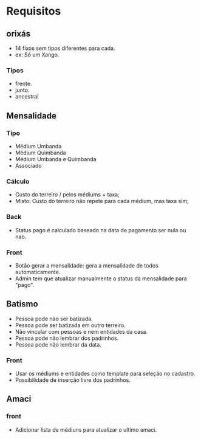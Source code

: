 # Requisitos

## orixás 
- 14 fixos sem tipos diferentes para cada.
- ex: Só um Xango.

### Tipos
- frente.
- junto.
- ancestral

## Mensalidade

### Tipo

- Médium Umbanda
- Médium Quimbanda
- Médium Umbanda e Quimbanda
- Associado

### Cálculo

- Custo do terreiro / pelos médiums + taxa;
- Misto: Custo do terreiro não repete para cada médium, mas taxa sim;

### Back
- Status pago é calculado baseado na data de pagamento ser nula ou nao.

### Front

- Botão gerar a mensalidade: gera a mensalidade de todos automaticamente.
- Admin tem que atualizar manualmente o status da mensalidade para "pago".

## Batismo

- Pessoa pode não ser batizada.
- Pessoa pode ser batizada em outro terreiro.
- Não vincular com pessoas e nem entidades da casa.
- Pessoa pode não lembrar dos padrinhos.
- Pessoa pode não lembrar da data.

### Front
- Usar os médiums e entidades como template para seleção no cadastro.
- Possibilidade de inserção livre dos padrinhos.

## Amaci

### front

- Adicionar lista de médiuns para atualizar o ultimo amaci.
